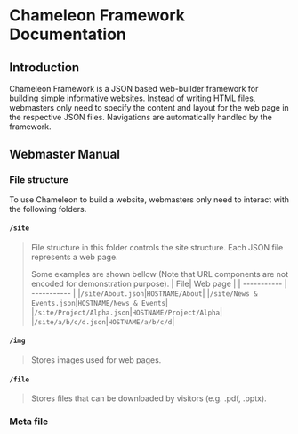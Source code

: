 
# Chameleon Framework Documentation

## Introduction

Chameleon Framework is a JSON based web-builder framework for building simple informative websites. Instead of writing HTML files, webmasters only need to specify the content and layout for the web page in the respective JSON files. Navigations are automatically handled by the framework.

## Webmaster Manual

### File structure

To use Chameleon to build a website, webmasters only need to interact with the following folders.

#### `/site`
>
> File structure in this folder controls the site structure. Each JSON file represents a web page.
>
> Some examples are shown bellow (Note that URL components are not encoded for demonstration purpose).
> | File| Web page |
> | ----------- | ----------- |
> |`/site/About.json`|`HOSTNAME/About`|
> |`/site/News & Events.json`|`HOSTNAME/News & Events`|
> |`/site/Project/Alpha.json`|`HOSTNAME/Project/Alpha`|
> |`/site/a/b/c/d.json`|`HOSTNAME/a/b/c/d`|

#### `/img`
>
> Stores images used for web pages.
>

#### `/file`
>
> Stores files that can be downloaded by visitors (e.g. .pdf, .pptx).
>

### Meta file
